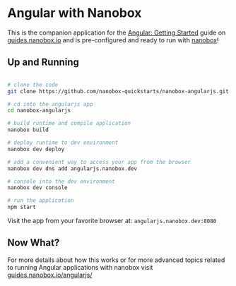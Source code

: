 # Angular with Nanobox
This is the companion application for the [Angular: Getting Started](https://guides.nanobox.io/angularjs/) guide on [guides.nanobox.io](https://guides.nanobox.io) and is pre-configured and ready to run with [nanobox](https://desktop.nanobox.io/)!

## Up and Running

``` bash

# clone the code
git clone https://github.com/nanobox-quickstarts/nanobox-angularjs.git

# cd into the angularjs app
cd nanobox-angularjs

# build runtime and compile application
nanobox build

# deploy runtime to dev environment
nanobox dev deploy

# add a convenient way to access your app from the browser
nanobox dev dns add angularjs.nanobox.dev

# console into the dev environment
nanobox dev console

# run the application
npm start
```

Visit the app from your favorite browser at: `angularjs.nanobox.dev:8080`

## Now What?
For more details about how this works or for more advanced topics related to running Angular applications with nanobox visit [guides.nanobox.io/angularjs/](https://guides.nanobox.io/angularjs/)

